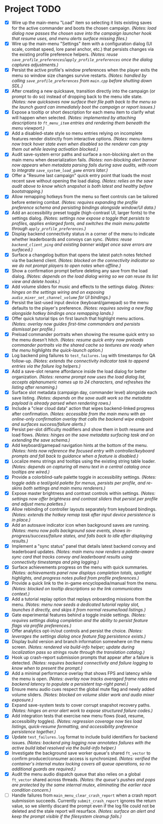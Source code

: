 # Project TODO

- [x] Wire up the main-menu "Load" item so selecting it lists existing saves for the active commander and boots the chosen campaign. *(Notes: load dialog now passes the chosen save into the campaign launcher hook that resume uses, and menu alerts surface missing files.)*
- [x] Wire up the main-menu "Settings" item with a configuration dialog (UI scale, combat speed, lore panel anchor, etc.) that persists changes via the existing profile preference helpers. *(Notes: reuse `save_profile_preferences`/`apply_profile_preferences` once the dialog captures adjustments.)*
- [x] Persist the active profile's window preferences when the player exits the menu so window size changes survive restarts. *(Notes: handled by calling `save_profile_preferences` from `main.cpp` before shutting down SDL.)*
- [x] After creating a new quicksave, transition directly into the campaign (or prompt to do so) instead of dropping back to the menu idle state. *(Notes: new quicksaves now surface their file path back to the menu so the launch guard can immediately boot the campaign or report issues.)*
- [x] Expose a tooltip or short description for each menu item to clarify what will happen when selected. *(Notes: implemented by attaching descriptions to `ft_menu_item` entries and rendering them beneath the menu viewport.)*
- [x] Add a disabled-state style so menu entries relying on incomplete features render distinctly from interactive options. *(Notes: menu items now track hover state even when disabled so the renderer can gray them out while leaving activation blocked.)*
- [x] Audit save-system error paths and surface a non-blocking alert on the main menu when deserialization fails. *(Notes: non-blocking alert banner now appears when metadata parsing fails during save audits, with room to integrate `save_system_load_game` errors later.)*
- [x] Offer a "Resume last campaign" quick entry point that loads the most recent save without opening the load dialog. *(Notes: relies on the save audit above to know which snapshot is both latest and healthy before bootstrapping.)*
- [x] Allow remapping hotkeys from the menu so fleet controls can be tailored before entering combat. *(Notes: requires expanding the profile preference schema and persisting bindings alongside window/UI data.)*
- [x] Add an accessibility preset toggle (high-contrast UI, larger fonts) to the settings dialog. *(Notes: settings now expose a toggle that persists to profiles, applies enlarged fonts, and switches the main menu palette through `apply_profile_preferences`.)*
- [x] Display backend connectivity status in a corner of the menu to indicate whether leaderboards and convoys can sync. *(Notes: reuse `backend_client_ping` and existing banner widget once save errors are surfaced.)*
- [x] Surface a changelog button that opens the latest patch notes fetched via the backend client. *(Notes: blocked on the connectivity indicator so we do not prompt players to open notes when offline.)*
- [x] Show a confirmation prompt before deleting any save from the load dialog. *(Notes: depends on the load dialog wiring so we can reuse its list view and delete hooks.)*
- [x] Add volume sliders for music and effects to the settings dialog. *(Notes: hinges on the settings wiring and on exposing `audio_mixer_set_channel_volume` for UI bindings.)*
- [x] Persist the last-used input device (keyboard/gamepad) so the menu defaults to the player's preference. *(Notes: requires saving a new flag alongside hotkey bindings once remapping lands.)*
- [x] Offer quick tutorial tips on first launch that highlight menu actions. *(Notes: overlay now guides first-time commanders and persists dismissal per profile.)*
- [x] Preload commander portraits when showing the resume quick entry so the menu doesn't hitch. *(Notes: resume quick entry now preloads commander portraits via the shared cache so textures are ready when the menu highlights the quick-launch option.)*
- [x] Log backend ping failures to `test_failures.log` with timestamps for QA follow-up. *(Notes: extends the connectivity indicator task to append entries via the failure log helpers.)*
- [x] Add a save-slot rename affordance inside the load dialog for better organization. *(Notes: rename prompt now uses the load dialog list, accepts alphanumeric names up to 24 characters, and refreshes the listing after renaming.)*
- [x] Surface slot metadata (campaign day, commander level) alongside each save listing. *(Notes: depends on the save audit work so the metadata payload is already parsed when rendering rows.)*
- [x] Include a "clear cloud data" action that wipes backend-linked progress after confirmation. *(Notes: accessible from the main menu with an online-only confirmation overlay that calls the backend wipe endpoint and surfaces success/failure alerts.)*
- [x] Persist per-slot difficulty modifiers and show them in both resume and load flows. *(Notes: hinges on the save metadata surfacing task and on extending the save schema.)*
- [x] Add keyboard/gamepad navigation hints at the bottom of the menu. *(Notes: hints now reference the focused entry with controller/keyboard prompts and fall back to guidance when a feature is disabled.)*
- [x] Localize menu strings and tooltips using the existing string table loader. *(Notes: depends on capturing all menu text in a central catalog once tooltips are wired.)*
- [x] Provide a colorblind-safe palette toggle in accessibility settings. *(Notes: toggle adds a teal/gold palette for menus, persists per profile, and re-skins both settings and main menu renderers.)*
- [x] Expose master brightness and contrast controls within settings. *(Notes: settings now offer brightness and contrast sliders that persist per profile and adjust menu palettes.)*
- [x] Allow rebinding of controller layouts separately from keyboard bindings. *(Notes: extends the hotkey remap task after input device persistence is in place.)*
- [x] Add an autosave indicator icon when background saves are running. *(Notes: menu now polls background save events, shows in-progress/success/failure states, and falls back to idle after displaying results.)*
- [x] Implement a "sync status" panel that details latest backend convoy and leaderboard updates. *(Notes: main menu now renders a palette-aware sync card that tracks convoy and leaderboard results using connectivity timestamps and ping logging.)*
- [x] Surface achievements progress on the menu with quick summaries. *(Notes: achievements panel now displays completion totals, spotlight highlights, and progress notes pulled from profile preferences.)*
- [x] Provide a quick link to the in-game encyclopedia/manual from the menu. *(Notes: blocked on tooltip descriptions so the link communicates context.)*
- [x] Add a tutorial replay option that replays onboarding missions from the menu. *(Notes: menu now seeds a dedicated tutorial replay slot, launches it directly, and skips it from normal resume/load listings.)*
- [x] Gate experimental features behind a toggle inside settings. *(Notes: requires settings dialog completion and the ability to persist feature flags via profile preferences.)*
- [x] Offer analytics opt-in/out controls and persist the choice. *(Notes: leverages the settings dialog once feature flag persistence exists.)*
- [x] Display build version and branch information somewhere on the menu screen. *(Notes: rendered via build-info helper; update during localization pass so strings route through the translation catalog.)*
- [x] Hook up crash-report submission prompts that appear after a failure is detected. *(Notes: requires backend connectivity and failure logging to know when to present the prompt.)*
- [x] Add a minimal performance overlay that shows FPS and latency while the menu is open. *(Notes: overlay now tracks averaged frame rates and backend latency to populate a persistent top-right panel.)*
- [x] Ensure menu audio cues respect the global mute flag and newly added volume sliders. *(Notes: blocked on volume slider work and audio mixer exposure.)*
- [x] Expand save-system tests to cover corrupt snapshot recovery paths. *(Notes: hinges on error alert work to expose structured failure codes.)*
- [x] Add integration tests that exercise new menu flows (load, resume, accessibility toggles). *(Notes: regression coverage now ties load listings, quick-resume formatting, and accessibility preference persistence together.)*
- [x] Update `test_failures.log` format to include build identifiers for backend issues. *(Notes: backend ping logging now annotates failures with the active build label resolved via the build-info helper.)*
- [x] Investigate the background save worker queue's shared `ft_vector` to confirm producer/consumer access is synchronized. *(Notes: verified the container's internal mutex locking covers all queue operations, so no additional guards are required.)*
- [x] Audit the menu audio dispatch queue that also relies on a global `ft_vector` shared across threads. *(Notes: the queue's pushes and pops are protected by the same internal mutex, eliminating the earlier race condition concern.)*
- [ ] Handle failures from `main_menu_clear_crash_report` when a crash report submission succeeds. Currently `submit_crash_report` ignores the return value, so we silently discard the prompt even if the log file could not be deleted and the stale report will resurface. *(Notes: surface an alert and keep the prompt visible if the filesystem cleanup fails.)*
